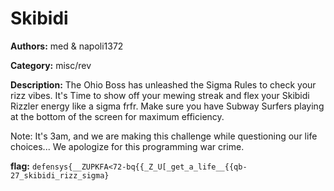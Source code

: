 # Skibidi

**Authors:** med & napoli1372

**Category:** misc/rev

**Description:** The Ohio Boss has unleashed the Sigma Rules to check your rizz vibes. It's Time to show off your mewing streak and flex your Skibidi Rizzler energy like a sigma frfr. Make sure you have Subway Surfers playing at the bottom of the screen for maximum efficiency.

Note: It's 3am, and we are making this challenge while questioning our life choices... We apologize for this programming war crime. 



**flag:** `defensys{__ZUPKFA<72-bq{{_Z_U[_get_a_life__{{qb-27_skibidi_rizz_sigma}`
